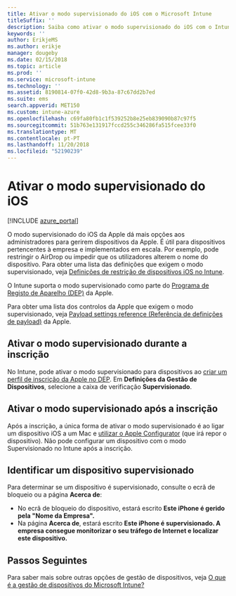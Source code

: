 ```yaml
---
title: Ativar o modo supervisionado do iOS com o Microsoft Intune
titleSuffix: ''
description: Saiba como ativar o modo supervisionado do iOS com o Intune.
keywords: ''
author: ErikjeMS
ms.author: erikje
manager: dougeby
ms.date: 02/15/2018
ms.topic: article
ms.prod: ''
ms.service: microsoft-intune
ms.technology: ''
ms.assetid: 8190814-07f0-42d8-9b3a-87c67dd2b7ed
ms.suite: ems
search.appverid: MET150
ms.custom: intune-azure
ms.openlocfilehash: c69fa80fb1c1f539252b8e25eb839090b87c97f5
ms.sourcegitcommit: 51b763e131917fccd255c346286fa515fcee33f0
ms.translationtype: MT
ms.contentlocale: pt-PT
ms.lasthandoff: 11/20/2018
ms.locfileid: "52190239"
---
```

# <a name="turn-on-ios-supervised-mode"></a>Ativar o modo supervisionado do iOS


[!INCLUDE [azure_portal](./includes/azure_portal.md)]

O modo supervisionado do iOS da Apple dá mais opções aos administradores para gerirem dispositivos da Apple. É útil para dispositivos pertencentes à empresa e implementados em escala. Por exemplo, pode restringir o AirDrop ou impedir que os utilizadores alterem o nome do dispositivo. Para obter uma lista das definições que exigem o modo supervisionado, veja [Definições de restrição de dispositivos iOS no Intune](device-restrictions-ios.md).

O Intune suporta o modo supervisionado como parte do [Programa de Registo de Aparelho (DEP)](device-enrollment-program-enroll-ios.md) da Apple.

Para obter uma lista dos controlos da Apple que exigem o modo supervisionado, veja [Payload settings reference (Referência de definições de payload)](http://help.apple.com/configurator/mac/2.4/#/cad5370d089) da Apple.

## <a name="turn-on-supervised-mode-during-enrollment"></a>Ativar o modo supervisionado durante a inscrição

No Intune, pode ativar o modo supervisionado para dispositivos ao [criar um perfil de inscrição da Apple no DEP](https://docs.microsoft.com/intune/device-enrollment-program-enroll-ios#create-an-apple-enrollment-profile). Em **Definições da Gestão de Dispositivos**, selecione a caixa de verificação **Supervisionado**.

## <a name="turn-on-supervised-mode-after-enrollment"></a>Ativar o modo supervisionado após a inscrição

Após a inscrição, a única forma de ativar o modo supervisionado é ao ligar um dispositivo iOS a um Mac e [utilizar o Apple Configurator](apple-configurator-enroll-ios.md) (que irá repor o dispositivo). Não pode configurar um dispositivo com o modo Supervisionado no Intune após a inscrição.

## <a name="identify-a-supervised-device"></a>Identificar um dispositivo supervisionado

Para determinar se um dispositivo é supervisionado, consulte o ecrã de bloqueio ou a página **Acerca de**:
- No ecrã de bloqueio do dispositivo, estará escrito **Este iPhone é gerido pela "Nome da Empresa".**
- Na página **Acerca de**, estará escrito **Este iPhone é supervisionado. A empresa consegue monitorizar o seu tráfego de Internet e localizar este dispositivo.**

## <a name="next-steps"></a>Passos Seguintes

Para saber mais sobre outras opções de gestão de dispositivos, veja [O que é a gestão de dispositivos do Microsoft Intune?](device-management.md)
